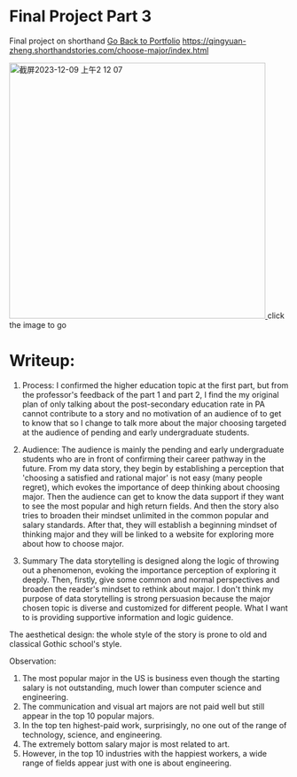 # Final Project Part 3 
Final project on shorthand  [Go Back to Portfolio](https://qingyuan666.github.io/Telling-story-with-data/)
https://qingyuan-zheng.shorthandstories.com/choose-major/index.html

<a href="https://qingyuan-zheng.shorthandstories.com/choose-major/index.html">
    <img width="462" alt="截屏2023-12-09 上午2 12 07" src="https://github.com/Qingyuan666/Telling-story-with-data/assets/115184503/d5261b99-30b2-4f56-89fd-5402074469eb">
</a>
click the image to go

# Writeup:
1. Process:
I confirmed the higher education topic at the first part, but from the professor's feedback of the part 1 and part 2, I find the my original plan of only talking about the post-secondary education rate in PA cannot contribute to a story and no motivation of an audience of to get to know that so I change to talk more about the major choosing targeted at the audience of pending and early undergraduate students.

2. Audience:
The audience is mainly the pending and early undergraduate students who are in front of confirming their career pathway in the future. From my data story, they begin by establishing a perception that 'choosing a satisfied and rational major' is not easy (many people regret), which evokes the importance of deep thinking about choosing major. Then the audience can get to know the data support if they want to  see the most popular and high return fields. And then the story also tries to broaden their mindset unlimited in the common popular and salary standards. After that, they will establish a beginning mindset of thinking major and they will be linked to a website for exploring more about how to choose major.

3. Summary
The data storytelling is designed along the logic of throwing out a phenomenon, evoking the importance perception of exploring it deeply. Then, firstly, give some common and normal perspectives and broaden the reader's mindset to rethink about major. I don't think my purpose of data storytelling is strong persuasion because the major chosen topic is diverse and customized for different people. What I want to is providing supportive information and logic guidence.

The aesthetical design: the whole style of the story is prone to old and classical Gothic school's style.

Observation:
1) The most popular major in the US is business even though the starting salary is not outstanding, much lower than computer science and engineering.
2) The communication and visual art majors are not paid well but still appear in the top 10 popular majors. 
3) In the top ten highest-paid work, surprisingly, no one out of the range of technology, science, and engineering.
4) The extremely bottom salary major is most related to art.
5) However, in the top 10 industries with the happiest workers, a wide range of fields appear just with one is about engineering.   
  


